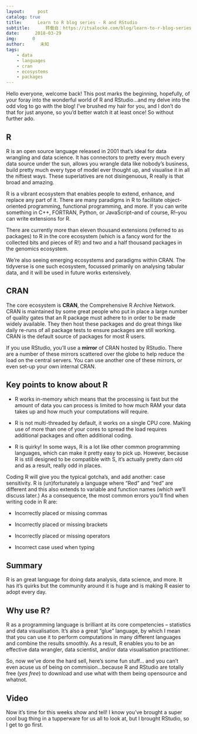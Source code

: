```yaml
---
layout:     post
catalog: true
title:      Learn to R blog series - R and RStudio
subtitle:      转载自：https://itsalocke.com/blog/learn-to-r-blog-series---r-and-rstudio/
date:      2018-03-29
img:      0
author:      未知
tags:
    - data
    - languages
    - cran
    - ecosystems
    - packages
---
```


Hello everyone, welcome back! This post marks the beginning, hopefully, of your foray into the wonderful world of R and RStudio…and my delve into the odd vlog to go with the blog! I’ve brushed my hair for you, and I don’t do that for just anyone, so you’d better watch it at least once! So without further ado.

## R

R is an open source language released in 2001 that’s ideal for data wrangling and data science. It has connectors to pretty every much every data source under the sun, allows you wrangle data like nobody’s business, build pretty much every type of model ever thought up, and visualise it in all the niftiest ways. These superlatives are not disingenuous, R really is that broad and amazing.

R is a vibrant ecosystem that enables people to extend, enhance, and replace any part of it. There are many paradigms in R to facilitate object-oriented programming, functional programming, and more. If you can write something in C++, FORTRAN, Python, or JavaScript–and of course, R!–you can write extensions for R.

There are currently more than eleven thousand extensions (referred to as packages) to R in the core ecosystem (which is a fancy word for the collected bits and pieces of R!) and two and a half thousand packages in the genomics ecosystem.

We’re also seeing emerging ecosystems and paradigms within CRAN. The tidyverse is one such ecosystem, focussed primarily on analysing tabular data, and it will be used in future works extensively.

## CRAN

The core ecosystem is **CRAN**, the Comprehensive R Archive Network. CRAN is maintained by some great people who put in place a large number of quality gates that an R package must adhere to in order to be made widely available. They then host these packages and do great things like daily re-runs of all package tests to ensure packages are still working. CRAN is the default source of packages for most R users.

If you use RStudio, you’ll use a **mirror** of CRAN hosted by RStudio. There are a number of these mirrors scattered over the globe to help reduce the load on the central servers. You can use another one of these mirrors, or even set-up your own internal CRAN.

## Key points to know about R

- R works in-memory which means that the processing is fast but the amount of data you can process is limited to how much RAM your data takes up and how much your computations will require.

- R is not multi-threaded by default, it works on a single CPU core. Making use of more than one of your cores to spread the load requires additional packages and often additional coding.

- R is quirky! In some ways, R is a lot like other common programming languages, which can make it pretty easy to pick up. However, because R is still designed to be compatible with S, it’s actually pretty darn old and as a result, really odd in places.

Coding R will give you the typical gotcha’s, and add another: case sensitivity. R is (un)fortunately a language where “Red” and “red” are different and this also extends to variable and function names (which we’ll discuss later.) As a consequence, the most common errors you’ll find when writing code in R are:


- Incorrectly placed or missing commas

- Incorrectly placed or missing brackets

- Incorrectly placed or missing operators

- Incorrect case used when typing


## Summary

R is an great language for doing data analysis, data science, and more. It has it’s quirks but the community around it is huge and is making R easier to adopt every day.

## Why use R?

R as a programming language is brilliant at its core competencies – statistics and data visualisation. It’s also a great “glue” language, by which I mean that you can use it to perform computations in many different languages and combine the results smoothly. As a result, R enables you to be an effective data wrangler, data scientist, and/or data visualisation practitioner.

So, now we’ve done the hard sell, here’s some fun stuff… and you can’t even acuse us of being on commision…because R and RStudio are totally free (*yes free*) to download and use what with them being opensource and whatnot.

## Video

Now it’s time for this weeks show and tell! I know you’ve brought a super cool bug thing in a tupperware for us all to look at, but I brought RStudio, so I get to go first.





